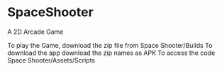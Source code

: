 # SpaceShooter
A 2D Arcade Game

To play the Game, download the zip file from Space Shooter/Builds
To download the app download the zip names as APK
To access the code
Space Shooter/Assets/Scripts
